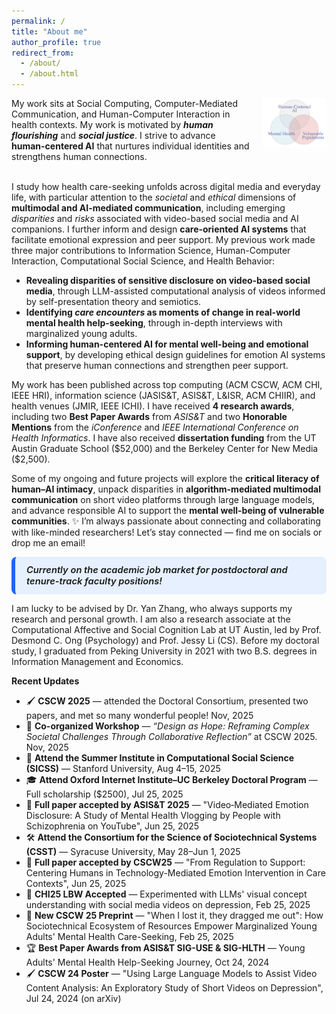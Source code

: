 ```yaml
---
permalink: /
title: "About me"
author_profile: true
redirect_from: 
  - /about/
  - /about.html
---
```

<div style="display:flex; align-items:flex-start; gap:20px;">

  <div style="flex:75%;">
My work sits at Social Computing, Computer-Mediated Communication, and Human-Computer Interaction in health contexts. My work is motivated by <b><i>human flourishing</i></b> and <b><i>social justice</i></b>. I strive to advance <b>human-centered AI</b> that nurtures individual identities and strengthens human connections. <br><br>
  </div>

  <div style="flex:20%; text-align:center;">
    <img src="./images/agenda.png" alt="Agenda" style="max-width:100%; height:auto;">
  </div>
</div>

I study how health care-seeking unfolds across digital media and everyday life, with particular attention to the _societal_ and _ethical_ dimensions of **multimodal and AI-mediated communication**, including emerging _disparities_ and _risks_ associated with video-based social media and AI companions. I further inform and design **care-oriented AI systems** that facilitate emotional expression and peer support. My previous work made three major contributions to Information Science, Human-Computer Interaction, Computational Social Science, and Health Behavior:
    
- **Revealing disparities of sensitive disclosure on video-based social media**, through LLM-assisted computational analysis of videos informed by self-presentation theory and semiotics.
- **Identifying <em>care encounters</em> as moments of change in real-world mental health help-seeking**, through in-depth interviews with marginalized young adults.
- **Informing human-centered AI for mental well-being and emotional support**, by developing ethical design guidelines for emotion AI systems that preserve human connections and strengthen peer support.

My work has been published across top computing (ACM CSCW, ACM CHI, IEEE HRI), information science (JASIS&T, ASIS&T, L&ISR, ACM CHIIR), and health venues (JMIR, IEEE ICHI). I have received **4 research awards**, including two **Best Paper Awards** from *ASIS&T* and two **Honorable Mentions** from the *iConference* and *IEEE International Conference on Health Informatics*. I have also received **dissertation funding** from the UT Austin Graduate School (\$52,000) and the Berkeley Center for New Media (\$2,500). 

Some of my ongoing and future projects will explore the **critical literacy of human–AI intimacy**, unpack disparities in **algorithm-mediated multimodal communication** on short video platforms through large language models, and advance responsible AI to support the **mental well-being of vulnerable communities**. ✨ I’m always passionate about connecting and collaborating with like-minded researchers! Let’s stay connected — find me on socials or drop me an email!  

<div style="
  background-color:#e6f0ff;
  border-left:6px solid #1e66f5;
  padding:12px 18px;
  border-radius:8px;
  font-weight:600;
  font-size:1.05em;
">
<em>Currently on the academic job market for postdoctoral and tenure-track faculty positions!</em>
</div>

I am lucky to be advised by Dr. Yan Zhang, who always supports my research and personal growth. I am also a research associate at the Computational Affective and Social Cognition Lab at UT Austin, led by Prof. Desmond C. Ong (Psychology) and Prof. Jessy Li (CS). Before my doctoral study, I graduated from Peking University in 2021 with two B.S. degrees in Information Management and Economics.

**Recent Updates** 
- 🖌️ **CSCW 2025** — attended the Doctoral Consortium, presented two papers, and met so many wonderful people! Nov, 2025
- 🤝 **Co-organized Workshop** — *“Design as Hope: Reframing Complex Societal Challenges Through Collaborative Reflection”* at CSCW 2025.  Nov, 2025
- 🏫 **Attend the Summer Institute in Computational Social Science (SICSS)** — Stanford University, Aug 4–15, 2025
- 🎓 **Attend Oxford Internet Institute–UC Berkeley Doctoral Program** — Full scholarship ($2500), Jul 25, 2025
- 📄 **Full paper accepted by ASIS&T 2025** — "Video‑Mediated Emotion Disclosure: A Study of Mental Health Vlogging by People with Schizophrenia on YouTube", Jun 25, 2025
- 🛠️ **Attend the Consortium for the Science of Sociotechnical Systems (CSST)** — Syracuse University, May 28–Jun 1, 2025
- 📄 **Full paper accepted by CSCW25** — "From Regulation to Support: Centering Humans in Technology-Mediated Emotion Intervention in Care Contexts", Jun 25, 2025
- 🤖 **CHI25 LBW Accepted** — Experimented with LLMs' visual concept understanding with social media videos on depression, Feb 25, 2025
- 📄 **New CSCW 25 Preprint** — "When I lost it, they dragged me out": How Sociotechnical Ecosystem of Resources Empower Marginalized Young Adults' Mental Health Care-Seeking, Feb 25, 2025
- 🏆 **Best Paper Awards from ASIS&T SIG-USE & SIG-HLTH** — Young Adults' Mental Health Help-Seeking Journey, Oct 24, 2024
- 🖌️ **CSCW 24 Poster** — "Using Large Language Models to Assist Video Content Analysis: An Exploratory Study of Short Videos on Depression", Jul 24, 2024 (on arXiv)

